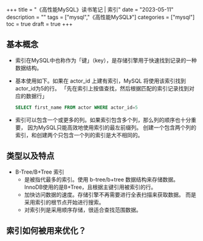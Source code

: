 +++
title = "《高性能MySQL》读书笔记 | 索引"
date = "2023-05-11"
description = ""
tags = ["mysql","《高性能MySQL》"]
categories = ["mysql"]
toc = true
draft = true
+++

## 基本概念

- 索引在MySQL中也称作为「键」（key），是存储引擎用于快速找到记录的一种数据结构。  
- 基本使用如下。如果在 actor_id 上建有索引，MySQL 将使用该索引找到actor_id为5的行。
「先在索引上按值查找，然后根据匹配的索引记录找到对应的数据行」
    ```sql
    SELECT first_name FROM actor WHERE actor_id=5
    ```

- 索引可以包含一个或更多的列。如果索引包含多个列，那么列的顺序也十分重要，
因为MySQL只能高效地使用索引的最左前缀列。
创建一个包含两个列的索引，和创建两个只包含一个列的索引是大不相同的。

## 类型以及特点

- B-Tree/B+Tree 索引
    - 是被指代最多的索引。使用 b-tree/b+tree 数据结构来存储数据。
InnoDB使用的是B+Tree，且根据主键引用被索引的行。
    - 加快访问数据的速度。存储引擎不再需要进行全表扫描来获取数据。
而是采用索引的根节点开始进行搜索。
    - 对索引列是采用顺序存储，很适合查找范围数据。


## 索引如何被用来优化？
